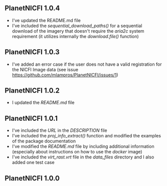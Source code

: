 

## PlanetNICFI 1.0.4

* I've updated the README.md file
* I've included the *sequential_download_paths()* for a sequential download of the imagery that doesn't require the *aria2c* system requirement (it utilizes internally the *download.file()* function)


## PlanetNICFI 1.0.3

* I've added an error case if the user does not have a valid registration for the NICFI Image data (see issue https://github.com/mlampros/PlanetNICFI/issues/1)


## PlanetNICFI 1.0.2

* I updated the *README.md* file


## PlanetNICFI 1.0.1

* I've included the *URL* in the *DESCRIPTION* file
* I've included the *proj_info_extract()* function and modified the examples of the package documentation
* I've modified the *README.md* file by including additional information (especially about instructions on how to use the *docker* image)
* I've included the *virt_rast.vrt* file in the *data_files* directory and I also added one test case


## PlanetNICFI 1.0.0
